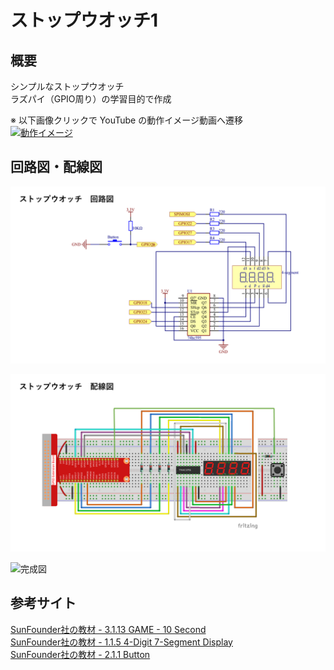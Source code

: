 # ストップウオッチ1

## 概要
シンプルなストップウオッチ  
ラズパイ（GPIO周り）の学習目的で作成  

※ 以下画像クリックで YouTube の動作イメージ動画へ遷移  
[![動作イメージ](https://user-images.githubusercontent.com/40209684/166886368-3ee59700-0af3-4a0b-b3d2-76e31ee05902.png)](https://youtu.be/MvnmTSKoJnQ)


## 回路図・配線図
![回路図](https://github.com/cloud8high/raspberrypi-python/blob/main/stopwatch-1/diagram/diagram-circuit.PNG?raw=true)

![配線図](https://github.com/cloud8high/raspberrypi-python/blob/main/stopwatch-1/diagram/diagram-wiring.PNG?raw=true)

![完成図](https://user-images.githubusercontent.com/40209684/166879708-45d20650-7827-4da6-9f43-bdb709e9616e.JPG)

## 参考サイト
[SunFounder社の教材 - 3.1.13 GAME - 10 Second](https://docs.sunfounder.com/projects/davinci-kit/en/latest/3.1.13_game_10_second.html)  
[SunFounder社の教材 - 1.1.5 4-Digit 7-Segment Display](https://docs.sunfounder.com/projects/davinci-kit/en/latest/1.1.5_4-Digit_7-segment_display.html)  
[SunFounder社の教材 - 2.1.1 Button](https://docs.sunfounder.com/projects/davinci-kit/en/latest/2.1.1_button.html)

